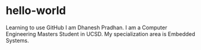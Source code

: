 # hello-world
Learning to use GitHub
I am Dhanesh Pradhan. I am a Computer Engineering Masters Student in UCSD. My specialization area is Embedded Systems. 
